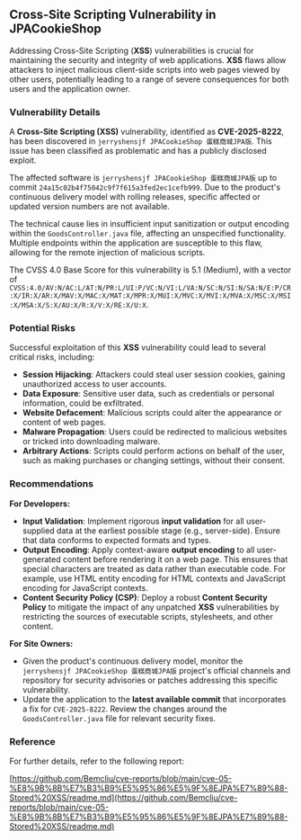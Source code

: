 ## Cross-Site Scripting Vulnerability in JPACookieShop

Addressing Cross-Site Scripting (**XSS**) vulnerabilities is crucial for maintaining the security and integrity of web applications. **XSS** flaws allow attackers to inject malicious client-side scripts into web pages viewed by other users, potentially leading to a range of severe consequences for both users and the application owner.

### Vulnerability Details

A **Cross-Site Scripting (XSS)** vulnerability, identified as **CVE-2025-8222**, has been discovered in `jerryshensjf JPACookieShop 蛋糕商城JPA版`. This issue has been classified as problematic and has a publicly disclosed exploit.

The affected software is `jerryshensjf JPACookieShop 蛋糕商城JPA版` up to commit `24a15c02b4f75042c9f7f615a3fed2ec1cefb999`. Due to the product's continuous delivery model with rolling releases, specific affected or updated version numbers are not available.

The technical cause lies in insufficient input sanitization or output encoding within the `GoodsController.java` file, affecting an unspecified functionality. Multiple endpoints within the application are susceptible to this flaw, allowing for the remote injection of malicious scripts.

The CVSS 4.0 Base Score for this vulnerability is 5.1 (Medium), with a vector of `CVSS:4.0/AV:N/AC:L/AT:N/PR:L/UI:P/VC:N/VI:L/VA:N/SC:N/SI:N/SA:N/E:P/CR:X/IR:X/AR:X/MAV:X/MAC:X/MAT:X/MPR:X/MUI:X/MVC:X/MVI:X/MVA:X/MSC:X/MSI:X/MSA:X/S:X/AU:X/R:X/V:X/RE:X/U:X`.

### Potential Risks

Successful exploitation of this **XSS** vulnerability could lead to several critical risks, including:

*   **Session Hijacking**: Attackers could steal user session cookies, gaining unauthorized access to user accounts.
*   **Data Exposure**: Sensitive user data, such as credentials or personal information, could be exfiltrated.
*   **Website Defacement**: Malicious scripts could alter the appearance or content of web pages.
*   **Malware Propagation**: Users could be redirected to malicious websites or tricked into downloading malware.
*   **Arbitrary Actions**: Scripts could perform actions on behalf of the user, such as making purchases or changing settings, without their consent.

### Recommendations

**For Developers:**

*   **Input Validation**: Implement rigorous **input validation** for all user-supplied data at the earliest possible stage (e.g., server-side). Ensure that data conforms to expected formats and types.
*   **Output Encoding**: Apply context-aware **output encoding** to all user-generated content before rendering it on a web page. This ensures that special characters are treated as data rather than executable code. For example, use HTML entity encoding for HTML contexts and JavaScript encoding for JavaScript contexts.
*   **Content Security Policy (CSP)**: Deploy a robust **Content Security Policy** to mitigate the impact of any unpatched **XSS** vulnerabilities by restricting the sources of executable scripts, stylesheets, and other content.

**For Site Owners:**

*   Given the product's continuous delivery model, monitor the `jerryshensjf JPACookieShop 蛋糕商城JPA版` project's official channels and repository for security advisories or patches addressing this specific vulnerability.
*   Update the application to the **latest available commit** that incorporates a fix for `CVE-2025-8222`. Review the changes around the `GoodsController.java` file for relevant security fixes.

### Reference

For further details, refer to the following report:

[https://github.com/Bemcliu/cve-reports/blob/main/cve-05-%E8%9B%8B%E7%B3%B9%E5%95%86%E5%9F%8EJPA%E7%89%88-Stored%20XSS/readme.md](https://github.com/Bemcliu/cve-reports/blob/main/cve-05-%E8%9B%8B%E7%B3%B9%E5%95%86%E5%9F%8EJPA%E7%89%88-Stored%20XSS/readme.md)